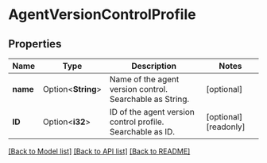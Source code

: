 # AgentVersionControlProfile

## Properties

Name | Type | Description | Notes
------------ | ------------- | ------------- | -------------
**name** | Option<**String**> | Name of the agent version control. Searchable as String. | [optional]
**ID** | Option<**i32**> | ID of the agent version control profile. Searchable as ID. | [optional][readonly]

[[Back to Model list]](../README.md#documentation-for-models) [[Back to API list]](../README.md#documentation-for-api-endpoints) [[Back to README]](../README.md)



